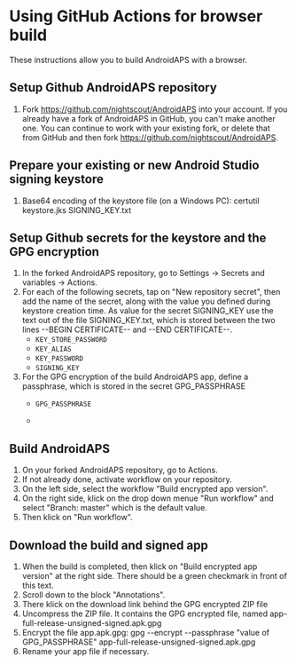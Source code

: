 # Using GitHub Actions for browser build

These instructions allow you to build AndroidAPS with a browser.


## Setup Github AndroidAPS repository

1. Fork https://github.com/nightscout/AndroidAPS into your account. If you already have a fork of AndroidAPS in GitHub, you can't make another one. You can continue to work with your existing fork, or delete that from GitHub and then fork https://github.com/nightscout/AndroidAPS.


## Prepare your existing or new Android Studio signing keystore

1. Base64 encoding of the keystore file (on a Windows PC): certutil keystore.jks SIGNING_KEY.txt


## Setup Github secrets for the keystore and the GPG encryption

1. In the forked AndroidAPS repository, go to Settings -> Secrets and variables -> Actions.
1. For each of the following secrets, tap on "New repository secret", then add the name of the secret, along with the value you defined during keystore creation time. As value for the secret SIGNING_KEY use the text out of the file SIGNING_KEY.txt, which is stored between the two lines --BEGIN CERTIFICATE-- and --END CERTIFICATE--.  
    * `KEY_STORE_PASSWORD`
    * `KEY_ALIAS`
    * `KEY_PASSWORD`
    * `SIGNING_KEY`
1. For the GPG encryption of the build AndroidAPS app, define a passphrase, which is stored in the secret GPG_PASSPHRASE
    * `GPG_PASSPHRASE`
  
    * 

## Build AndroidAPS
1. On your forked AndroidAPS repository, go to Actions.
1. If not already done, activate workflow on your repository.
3. On the left side, select the workflow "Build encrypted app version".
4. On the right side, klick on the drop down menue "Run workflow" and select "Branch: master" which is the default value.
5. Then klick on "Run workflow".


## Download the build and signed app
1. When the build is completed, then klick on "Build encrypted app version" at the right side.
   There should be a green checkmark in front of this text.
1. Scroll down to the block "Annotations".
2. There klick on the download link behind the GPG encrypted ZIP file
3. Uncompress the ZIP file. It contains the GPG encrypted file, named app-full-release-unsigned-signed.apk.gpg
4. Encrypt the file app.apk.gpg: gpg --encrypt --passphrase "value of GPG_PASSPHRASE" app-full-release-unsigned-signed.apk.gpg
5. Rename your app file if necessary.
